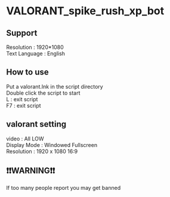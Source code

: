 # VALORANT_spike_rush_xp_bot


## Support <br>
Resolution : 1920*1080 <br>
Text Language : English <br>

## How to use <br>
Put a valorant.lnk in the script directory <br>
Double click the script to start <br>
L : exit script <br>
F7 : exit script <br>

## valorant setting <br>
video : All LOW <br>
Display Mode : Windowed Fullscreen <br>
Resolution : 1920 x 1080 16:9 <br>

## ❗❗WARNING❗❗ <br>
If too many people report you may get banned

